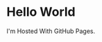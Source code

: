 <!DOCTYPE html>
<html>
<body>
<h1>Hello World</h1>
<p>I'm Hosted With GitHub Pages.</p>
</body>
</hdml>
